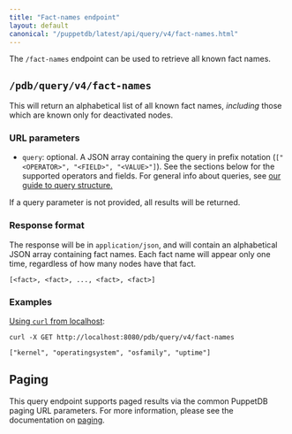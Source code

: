 ```yaml
---
title: "Fact-names endpoint"
layout: default
canonical: "/puppetdb/latest/api/query/v4/fact-names.html"
---
```


[curl]: ../curl.html#using-curl-from-localhost-non-sslhttp
[paging]: ./paging.html
[query]: ./query.html

The `/fact-names` endpoint can be used to retrieve all known fact names.

## `/pdb/query/v4/fact-names`

This will return an alphabetical list of all known fact names, *including* those which are
known only for deactivated nodes.

### URL parameters

* `query`: optional. A JSON array containing the query in prefix notation
(`["<OPERATOR>", "<FIELD>", "<VALUE>"]`). See the sections below for the
supported operators and fields. For general info about queries,
see [our guide to query structure.][query]

If a query parameter is not provided, all results will be returned.

### Response format

The response will be in `application/json`, and will contain an alphabetical
JSON array containing fact names. Each fact name will appear only one time,
regardless of how many nodes have that fact.

    [<fact>, <fact>, ..., <fact>, <fact>]

### Examples

[Using `curl` from localhost][curl]:

    curl -X GET http://localhost:8080/pdb/query/v4/fact-names

    ["kernel", "operatingsystem", "osfamily", "uptime"]

## Paging

This query endpoint supports paged results via the common PuppetDB paging
URL parameters. For more information, please see the documentation
on [paging][paging].

